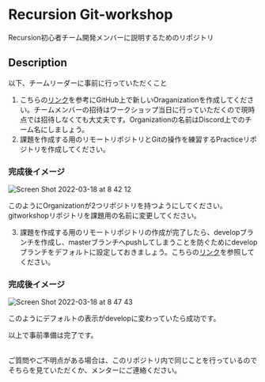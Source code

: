 # Recursion Git-workshop
Recursion初心者チーム開発メンバーに説明するためのリポジトリ

## Description

以下、チームリーダーに事前に行っていただくこと

1. こちらの[リンク](https://docs.github.com/ja/organizations/collaborating-with-groups-in-organizations/creating-a-new-organization-from-scratch)を参考にGitHub上で新しいOraganizationを作成してください。チームメンバーの招待はワークショップ当日に行っていただくので現時点では招待しなくても大丈夫です。Organizationの名前はDiscord上でのチーム名にしましょう。
2. 課題を作成する用のリモートリポジトリとGitの操作を練習するPracticeリポジトリを作成してください。

### 完成後イメージ
![Screen Shot 2022-03-18 at 8 42 12](https://user-images.githubusercontent.com/66197642/159035170-a125c64c-ed34-480a-9467-fc4150a3ff1c.png)

このようにOrganizationが2つリポジトリを持つようにしてください。
gitworkshopリポジトリを課題用の名前に変更してください。<br>


3. 課題を作成する用のリモートリポジトリの作成が完了したら、developブランチを作成し、masterブランチへpushしてしまうことを防ぐためにdevelopブランチをデフォルトに設定しておきましょう。こちらの[リンク](https://docs.github.com/ja/repositories/configuring-branches-and-merges-in-your-repository/managing-branches-in-your-repository/changing-the-default-branch)を参照してください。

### 完成後イメージ

![Screen Shot 2022-03-18 at 8 47 43](https://user-images.githubusercontent.com/66197642/159036205-b293a02c-6f7f-48ae-a3d1-b2e8b92e5a51.png)

このようにデフォルトの表示がdevelopに変わっていたら成功です。<br>

以上で事前準備は完了です。<br><br>

ご質問やご不明点がある場合は、このリポジトリ内で同じことを行っているのでそちらを見ていただくか、メンターにご連絡ください。<br>
